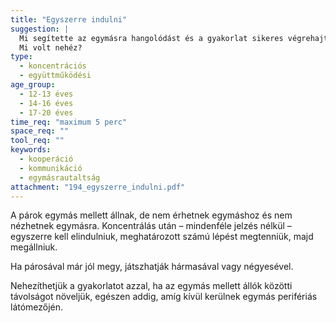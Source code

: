 ```yaml
---
title: "Egyszerre indulni"
suggestion: | 
  Mi segítette az egymásra hangolódást és a gyakorlat sikeres végrehajtását?
  Mi volt nehéz?
type:
  - koncentrációs
  - együttműködési
age_group:
  - 12-13 éves
  - 14-16 éves
  - 17-20 éves
time_req: "maximum 5 perc"
space_req: ""
tool_req: ""
keywords: 
  - kooperáció
  - kommunikáció
  - egymásrautaltság
attachment: "194_egyszerre_indulni.pdf"
---
```


A párok egymás mellett állnak, de nem érhetnek egymáshoz és nem nézhetnek egymásra. Koncentrálás után – mindenféle jelzés nélkül – egyszerre kell elindulniuk, meghatározott számú lépést megtenniük, majd megállniuk.

Ha párosával már jól megy, játszhatják hármasával vagy négyesével.

Nehezíthetjük a gyakorlatot azzal, ha az egymás mellett állók közötti távolságot növeljük, egészen addig, amíg kívül kerülnek egymás perifériás látómezőjén.
  
  
